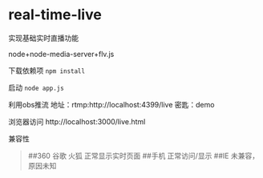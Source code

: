 # real-time-live
实现基础实时直播功能

node+node-media-server+flv.js


下载依赖项
`npm install`

启动
`node app.js`

利用obs推流
地址：rtmp:http://localhost:4399/live
密匙：demo

浏览器访问
http://localhost:3000/live.html



兼容性
>##360 谷歌 火狐
>正常显示实时页面
>##手机 
>正常访问/显示
>##IE 
>未兼容，原因未知


